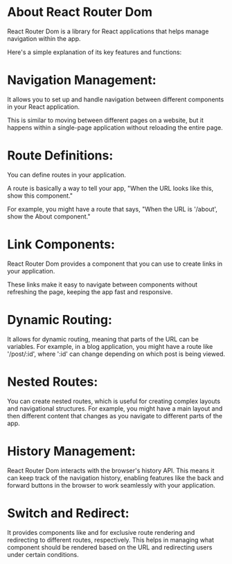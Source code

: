 # About React Router Dom

React Router Dom is a library for React applications that helps manage navigation within the app. 

Here's a simple explanation of its key features and functions:

# Navigation Management: 

It allows you to set up and handle navigation between different components in your React application. 

This is similar to moving between different pages on a website, but it happens within a single-page application without reloading the entire page.

# Route Definitions: 

You can define routes in your application. 

A route is basically a way to tell your app, "When the URL looks like this, show this component." 

For example, you might have a route that says, "When the URL is '/about', show the About component."

# Link Components:

 React Router Dom provides a <Link> component that you can use to create links in your application. 
 
 These links make it easy to navigate between components without refreshing the page, keeping the app fast and responsive.

# Dynamic Routing: 

It allows for dynamic routing, meaning that parts of the URL can be variables. For example, in a blog application, you might have a route like '/post/:id', where ':id' can change depending on which post is being viewed.

# Nested Routes: 

You can create nested routes, which is useful for creating complex layouts and navigational structures. For example, you might have a main layout and then different content that changes as you navigate to different parts of the app.

# History Management: 

React Router Dom interacts with the browser's history API. This means it can keep track of the navigation history, enabling features like the back and forward buttons in the browser to work seamlessly with your application.

# Switch and Redirect: 

It provides components like <Switch> and <Redirect> for exclusive route rendering and redirecting to different routes, respectively. This helps in managing what component should be rendered based on the URL and redirecting users under certain conditions.
